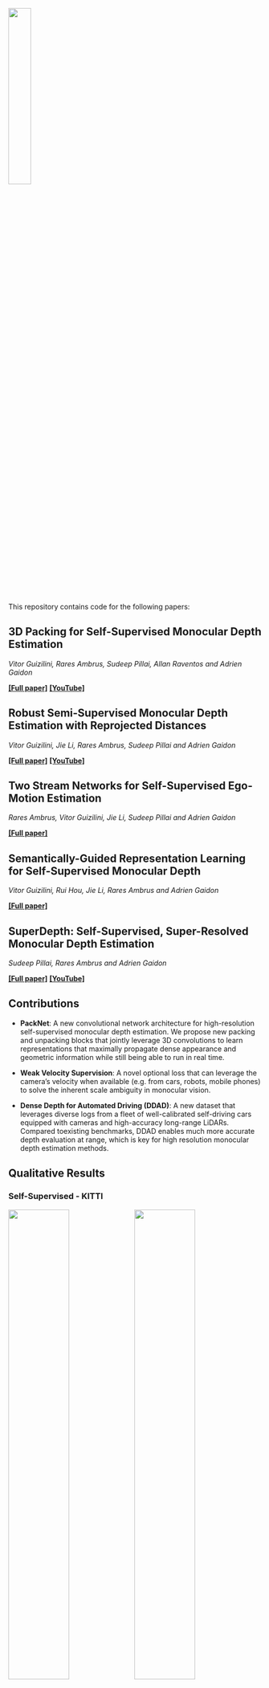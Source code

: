 [<img src="/media/figs/tri-logo.png" width="30%">](https://www.tri.global/)

This repository contains code for the following papers:

## 3D Packing for Self-Supervised Monocular Depth Estimation
*Vitor Guizilini, Rares Ambrus, Sudeep Pillai, Allan Raventos and Adrien Gaidon*

[**[Full paper]**](https://arxiv.org/abs/1905.02693) 
[**[YouTube]**](https://www.youtube.com/watch?v=b62iDkLgGSI)

## Robust Semi-Supervised Monocular Depth Estimation with Reprojected Distances
*Vitor Guizilini, Jie Li, Rares Ambrus, Sudeep Pillai and Adrien Gaidon*

[**[Full paper]**](https://arxiv.org/abs/1910.01765) 
[**[YouTube]**](https://www.youtube.com/watch?v=cSwuF-XA4sg)

## Two Stream Networks for Self-Supervised Ego-Motion Estimation
*Rares Ambrus, Vitor Guizilini, Jie Li, Sudeep Pillai and Adrien Gaidon*

[**[Full paper]**](https://arxiv.org/abs/1910.01764) 

## Semantically-Guided Representation Learning for Self-Supervised Monocular Depth
*Vitor Guizilini, Rui Hou, Jie Li, Rares Ambrus and Adrien Gaidon*

[**[Full paper]**](https://arxiv.org/abs/2002.12319) 

## SuperDepth: Self-Supervised, Super-Resolved Monocular Depth Estimation
*Sudeep Pillai, Rares Ambrus and Adrien Gaidon*

[**[Full paper]**](https://arxiv.org/abs/1810.01849)
[**[YouTube]**](https://www.youtube.com/watch?v=jKNgBeBMx0I&t=33s)

## Contributions

- **PackNet**: A new convolutional network architecture for high-resolution self-supervised monocular depth estimation.  We propose new packing and unpacking blocks that jointly leverage 3D convolutions to learn representations that maximally propagate dense appearance and geometric information while still being able to run in real time.   

- **Weak Velocity Supervision**: A novel optional loss that can leverage the camera’s velocity when available (e.g. from cars, robots, mobile phones) to solve the inherent scale ambiguity in monocular vision.    

- **Dense Depth for Automated Driving (DDAD)**: A new dataset that leverages diverse logs from a fleet of well-calibrated self-driving cars equipped with cameras and high-accuracy long-range LiDARs.  Compared toexisting benchmarks, DDAD enables much more accurate depth evaluation at range, which is key for high resolution monocular depth estimation methods.
 
## Qualitative Results

### Self-Supervised - KITTI

<img src="/media/figs/teaser27.png" width="49%"> <img src="/media/figs/teaser51.png" width="49%">
<img src="/media/figs/teaser305.png" width="49%"> <img src="/media/figs/teaser291.png" width="49%">

### Self-Supervised - DDAD

<img src="/media/figs/ddad1.png" width="49%"> <img src="/media/figs/ddad2.png" width="49%">
<img src="/media/figs/ddad3.png" width="49%"> <img src="/media/figs/ddad4.png" width="49%">

### Semi-Supervised - KITTI

<img src="/media/figs/beams_full.jpg" width="32%" height="170cm"> <img src="/media/figs/beams_64.jpg" width="32%"  height="170cm"> <img src="/media/figs/beams_32.jpg" width="32%" height="170cm">
<img src="/media/figs/beams_16.jpg" width="32%"  height="170cm"> <img src="/media/figs/beams_8.jpg" width="32%"  height="170cm"> <img src="/media/figs/beams_4.jpg" width="32%"  height="170cm">

### Semantically-Guided Self-Supervised Depth - KITTI

<img src="/media/figs/semguided.png" width="98%">>

### Solving the Infinite Depth Problem

<img src="/media/figs/infinite_depth.png" width="98%">

## How to Use
 
### Step 1: Clone this repository

```
git clone https://github.com/vguizilini/packnet-sfm.git
```

### Step 2: Create symbolic link to data folder

```
sudo ln -s path/to/data /data
```

### Step 3: Download datasets into /data/datasets

#### [KITTI_raw](http://www.cvlibs.net/datasets/kitti/raw_data.php) 
- For convenience, we also provide the pre-computed depth maps used in our papers (unzip into the same root folder)
    ```
    wget https://tri-ml-public.s3.amazonaws.com/github/packnet-sfm/depth_maps/KITTI_raw_velodyne.tar.gz
    wget https://tri-ml-public.s3.amazonaws.com/github/packnet-sfm/depth_maps/KITTI_raw_groundtruth.tar.gz
    ```
    
### Step 4: Download pre-trained models into /data/models

#### KITTI
- Self-Supervised (192x640, K)
    ```
    wget https://tri-ml-public.s3.amazonaws.com/github/packnet-sfm/models/PackNet_MR_selfsup_K.pth.tar
    ```
- Self-Supervised (192x640, CS)
    ```
    wget https://tri-ml-public.s3.amazonaws.com/github/packnet-sfm/models/PackNet_MR_selfsup_CS.pth.tar
    ```
- Self-Supervised Scale-Aware (192x640, CS &rightarrow; K)
    ```
    wget https://tri-ml-public.s3.amazonaws.com/github/packnet-sfm/models/PackNet_MR_velsup_CStoK.pth.tar
    ```
- Semi-Supervised (Annotated depth maps) (192x640, CS &rightarrow; K)
    ```
    wget https://tri-ml-public.s3.amazonaws.com/github/packnet-sfm/models/PackNet_MR_semisup_CStoK.pth.tar
    ```

### Step 5: Inference
```
bash evaluate_kitti.sh
```

### License

The source code is released under the [MIT license](LICENSE.md).

### Citations
Depending on the application, please use the following citations when referencing our work:

```
@misc{packnet-sfm-selfsup,
  author = {Vitor Guizilini and Rares Ambrus and Sudeep Pillai and Allan Raventos and Adrien Gaidon},
  title = {3D Packing for Self-Supervised Monocular Depth Estimation},
  archivePrefix = {arXiv:1905.02693},
  primaryClass = {cs.CV}
  year = {2019},
}
```

```
@proceedings{packnet-sfm-semisup,
  author = {Vitor Guizilini and Jie Li and Rares Ambrus and Sudeep Pillai and Adrien Gaidon},
  title = {Robust Semi-Supervised Monocular Depth Estimation with Reprojected Distances},
  booktitle = {In Proceedings of the 3rd Annual Conference on Robot Learning (CoRL)}
  month = {October},
  year = {2019},
}
```

```
@proeedings{packnet-sfm-twostream,
  author = {Rares Ambrus and Vitor Guizilini and Jie Li and Sudeep Pillai and Adrien Gaidon},
  title = {{Two Stream Networks for Self-Supervised Ego-Motion Estimation}},
  booktitle = {In Proceedings of the 3rd Annual Conference on Robot Learning (CoRL)}
  month = {October},
  year = {2019},
}
```

```
@proceedings{packnet-sfm-semguided,
  author = {Vitor Guizilini and Rui Hou and Jie Li and Rares Ambrus and Adrien Gaidon},
  title = {Semantically-Guided Representation Learning for Self-Supervised Monocular Depth},
  booktitle = {In Proceedings of the 8th International Conference on Learning Representations (ICLR)}
  month = {April},
  year = {2020},
}
```

```
@proceedings{superdepth,
  author = {Sudeep Pillai and Rares Ambrus and Adrien Gaidon},
  title = {SuperDepth: Self-Supervised, Super-Resolved Monocular Depth Estimation},
  booktitle = {In Proceedings of the IEEE International Conference on Robotics and Automation (ICRA)}
  month = {May},
  year = {2019},
}
```
